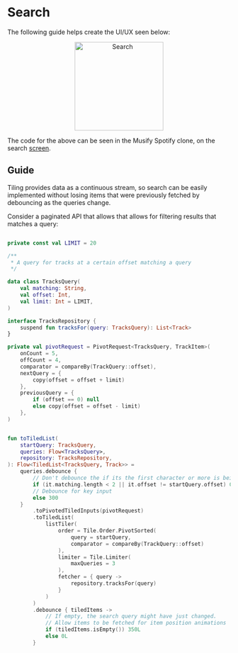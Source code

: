 # Search

The following guide helps create the UI/UX seen below:

<p align="center">
    <img src="../../images/search.gif" alt="Search" width="200"/>
</p>

The code for the above can be seen in the Musify Spotify clone, on the search
[screen](https://github.com/tunjid/Musify/blob/main/app/src/main/java/com/example/musify/ui/screens/podcastshowdetailscreen/StateProduction.kt).

## Guide

Tiling provides data as a continuous stream, so search can be easily implemented without losing
items that were previously fetched by debouncing as the queries change.

Consider a paginated API that allows that allows for filtering results that matches a query:

```kotlin

private const val LIMIT = 20

/**
 * A query for tracks at a certain offset matching a query
 */

data class TracksQuery(
    val matching: String,
    val offset: Int,
    val limit: Int = LIMIT,
)

interface TracksRepository {
    suspend fun tracksFor(query: TracksQuery): List<Track>
}
```


```kotlin
private val pivotRequest = PivotRequest<TracksQuery, TrackItem>(
    onCount = 5,
    offCount = 4,
    comparator = compareBy(TrackQuery::offset),
    nextQuery = {
        copy(offset = offset + limit)
    },
    previousQuery = {
        if (offset == 0) null
        else copy(offset = offset - limit)
    },
)


fun toTiledList(
    startQuery: TracksQuery,
    queries: Flow<TracksQuery>,
    repository: TracksRepository,
): Flow<TiledList<TracksQuery, Track>> =
    queries.debounce {
        // Don't debounce the if its the first character or more is being loaded
        if (it.matching.length < 2 || it.offset != startQuery.offset) 0
        // Debounce for key input
        else 300
    }
        .toPivotedTiledInputs(pivotRequest)
        .toTiledList(
            listTiler(
                order = Tile.Order.PivotSorted(
                    query = startQuery,
                    comparator = compareBy(TrackQuery::offset)
                ),
                limiter = Tile.Limiter(
                    maxQueries = 3
                ),
                fetcher = { query ->
                    repository.tracksFor(query)
                }
            )
        )
        .debounce { tiledItems ->
            // If empty, the search query might have just changed.
            // Allow items to be fetched for item position animations
            if (tiledItems.isEmpty()) 350L
            else 0L
        }
```
